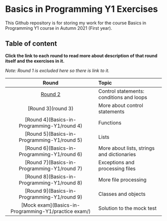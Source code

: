 # Basics in Programming Y1 Exercises

This Github repository is for storing my work for the course
Basics in Programming Y1 course in Autumn 2021 (First year).

## Table of content
**Click the link to each round to read more about description of that
round itself and the exercises in it.**

_Note: Round 1 is excluded here so there is link to it._

|Round|Topic|
|:-----:|:-----|
|[Round 2](https://github.com/tamdnguyen/Basics-in-Programming-Y1/tree/main/round%202)|Control statements: conditions and loops|
|[Round 3](round 3)|More about control statements|
|[Round 4](Basics-in-Programming-Y1/round 4)|Functions|
|[Round 5](Basics-in-Programming-Y1/round 5)|Lists|
|[Round 6](Basics-in-Programming-Y1/round 6)|More about lists, strings and dictionaries|
|[Round 7](Basics-in-Programming-Y1/round 7)|Exceptions and processing files|
|[Round 8](Basics-in-Programming-Y1/round 8)|More file processing|
|[Round 9](Basics-in-Programming-Y1/round 9)|Classes and objects|
|[Mock exam](Basics-in-Programming-Y1/practice exam/)|Solution to the mock test|


